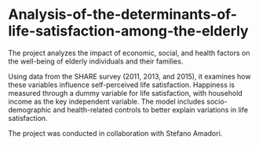 # Analysis-of-the-determinants-of-life-satisfaction-among-the-elderly
The project analyzes the impact of economic, social, and health factors on the well-being of elderly individuals and their families.

Using data from the SHARE survey (2011, 2013, and 2015), it examines how these variables influence self-perceived life satisfaction. Happiness is measured through a dummy variable for life satisfaction, with household income as the key independent variable. The model includes socio-demographic and health-related controls to better explain variations in life satisfaction.

The project was conducted in collaboration with Stefano Amadori.
